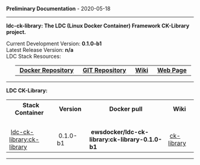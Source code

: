 
__Preliminary Documentation__ - 2020-05-18
____  
__ldc-ck-library: The LDC (Linux Docker Container) Framework CK-Library project.__  

Current Development Version: __0.1.0-b1__  
Latest Release Version: __n/a__  
LDC Stack Resources:  

<ul>
  <table>
    <tr>
      <td>&nbsp;<a href="https://hub.docker.com/repository/ck-library/ewsdocker/ldc-ck-library"><b>Docker Repository</b></a>&nbsp;</td>
      <td>&nbsp;<a href="https://github.com/ewsdocker/ldc-framework/ck-library"><b>GIT Repository</b></a>&nbsp;</td>
      <td>&nbsp;<a href="https://github.com/ewsdocker/ldc-framework/wiki/CK-Library.md"><b>Wiki</b></a>&nbsp;</td>
      <td>&nbsp;<a href="https://ewsdocker.github.io/ldc-framework/ldc-ck-library.html"><b>Web Page</b></a>&nbsp;</td>
    </tr>
  </table>
</ul>

____  

__LDC CK-Library:__  

<table border=0>
  <tr>
    <th>&nbsp;Stack Container&nbsp;</th>
    <th>&nbsp;Version&nbsp;</th>
    <th>&nbsp;Docker pull&nbsp;</th>
    <th>&nbsp;Wiki&nbsp;</th>
  </tr>
  <tr>
    <td colspan=4>&nbsp;</td>
  </tr>
  <tr>
    <td>&nbsp;<a href="https://ewsdocker.github.io/ldc-framework/ck-library/ck-library.html">ldc-ck-library:ck-library</a>&nbsp;</td>
    <td>&nbsp;0.1.0-b1&nbsp;</td>
    <td>&nbsp;<b>ewsdocker/ldc-ck-library:ck-library-0.1.0-b1</b>&nbsp;</td>
    <td>&nbsp;<a href="https://github.com/ewsdocker/ldc-framework/wiki/CK-Library/ck-library.md">ck-library</a>&nbsp;</td>
  </tr>
</table>

____  


